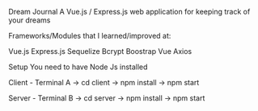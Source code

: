 Dream Journal
A Vue.js / Express.js web application for keeping track of your dreams

Frameworks/Modules that I learned/improved at: 

Vue.js
Express.js 
Sequelize
Bcrypt 
Boostrap Vue
Axios

Setup
You need to have Node Js installed

Client - Terminal A ->
cd client ->
npm install ->
npm start


Server - Terminal B ->
cd server ->
npm install ->
npm start
